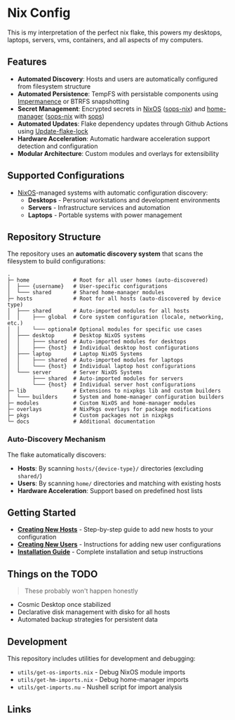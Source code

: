 # Nix Config

This is my interpretation of the perfect nix flake, this powers my desktops, laptops, servers, vms, containers, and all aspects of my computers.

## Features

- **Automated Discovery**: Hosts and users are automatically configured from filesystem structure
- **Automated Persistence**: TempFS with persistable components using [Impermanence] or BTRFS snapshotting
- **Secret Management**: Encrypted secrets in [NixOS] ([sops-nix]) and [home-manager] ([sops-nix] with [sops])
- **Automated Updates**: Flake dependency updates through Github Actions using [Update-flake-lock]
- **Hardware Acceleration**: Automatic hardware acceleration support detection and configuration
- **Modular Architecture**: Custom modules and overlays for extensibility

## Supported Configurations

- [NixOS]-managed systems with automatic configuration discovery:
  - **Desktops** - Personal workstations and development environments
  - **Servers** - Infrastructure services and automation
  - **Laptops** - Portable systems with power management

## Repository Structure

The repository uses an **automatic discovery system** that scans the filesystem to build configurations:

```
.
├─ home              # Root for all user homes (auto-discovered)
│  ├─── {username}   # User-specific configurations
│  └─── shared       # Shared home-manager modules
├─ hosts             # Root for all hosts (auto-discovered by device type)
│  ├─── shared       # Auto-imported modules for all hosts
│  │    ├─── global  # Core system configuration (locale, networking, etc.)
│  │    └─── optional# Optional modules for specific use cases
│  ├─── desktop      # Desktop NixOS systems
│  │    ├─── shared  # Auto-imported modules for desktops
│  │    ├─── {host}  # Individual desktop host configurations
│  ├─── laptop       # Laptop NixOS Systems
│  │    ├─── shared  # Auto-imported modules for laptops
│  │    └─── {host}  # Individual laptop host configurations
│  └─── server       # Server NixOS Systems
│       ├─── shared  # Auto-imported modules for servers
│       └─── {host}  # Individual server host configurations
├─ lib               # Extensions to nixpkgs lib and custom builders
│  └─── builders     # System and home-manager configuration builders
├─ modules           # Custom NixOS and home-manager modules
├─ overlays          # NixPkgs overlays for package modifications
├─ pkgs              # Custom packages not in nixpkgs
└─ docs              # Additional documentation
```

### Auto-Discovery Mechanism

The flake automatically discovers:
- **Hosts**: By scanning `hosts/{device-type}/` directories (excluding `shared/`)
- **Users**: By scanning `home/` directories and matching with existing hosts
- **Hardware Acceleration**: Support based on predefined host lists

## Getting Started

- **[Creating New Hosts](./docs/Creating-Hosts.md)** - Step-by-step guide to add new hosts to your configuration
- **[Creating New Users](./docs/Creating-Users.md)** - Instructions for adding new user configurations
- **[Installation Guide](./docs/Installation.md)** - Complete installation and setup instructions

## Things on the TODO

> These probably won't happen honestly

- Cosmic Desktop once stabilized
- Declarative disk management with disko for all hosts
- Automated backup strategies for persistent data

## Development

This repository includes utilities for development and debugging:
- `utils/get-os-imports.nix` - Debug NixOS module imports
- `utils/get-hm-imports.nix` - Debug home-manager imports
- `utils/get-imports.nu` - Nushell script for import analysis

## Links

[home-manager]: https://github.com/nix-community/home-manager
[impermanence]: https://github.com/nix-community/impermanence
[nixos]: https://nixos.org/
[sops]: https://github.com/mozilla/sops
[sops-nix]: https://github.com/Mic92/sops-nix
[update-flake-lock]: https://github.com/DeterminateSystems/update-flake-lock
